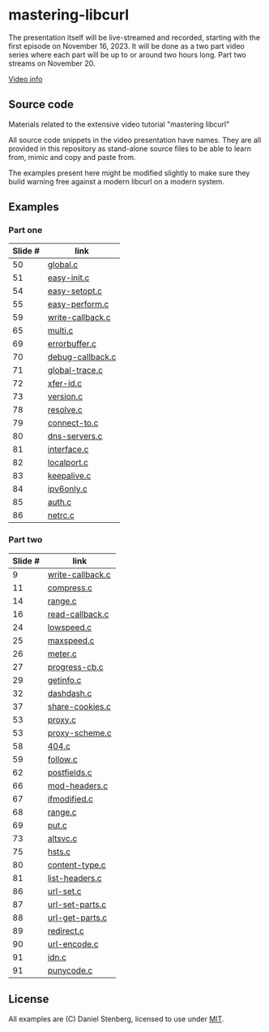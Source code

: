 # mastering-libcurl

The presentation itself will be live-streamed and recorded, starting with the
first episode on November 16, 2023. It will be done as a two part video series
where each part will be up to or around two hours long. Part two streams on
November 20.

[Video info](https://daniel.haxx.se/blog/2023/11/01/mastering-libcurl/)

## Source code

Materials related to the extensive video tutorial "mastering libcurl"

All source code snippets in the video presentation have names. They are all
provided in this repository as stand-alone source files to be able to learn
from, mimic and copy and paste from.

The examples present here might be modified slightly to make sure they
build warning free against a modern libcurl on a modern system.

## Examples

### Part one

| Slide # | link                                 |
|---------|--------------------------------------|
| 50      | [global.c](global.c)                 |
| 51      | [easy-init.c](easy-init.c)           |
| 54      | [easy-setopt.c](easy-setopt.c)       |
| 55      | [easy-perform.c](easy-perform.c)     |
| 59      | [write-callback.c](write-callback.c) |
| 65      | [multi.c](multi.c)                   |
| 69      | [errorbuffer.c](errorbuffer.c)       |
| 70      | [debug-callback.c](debug-callback.c) |
| 71      | [global-trace.c](global-trace.c)     |
| 72      | [xfer-id.c](xfer-id.c)               |
| 73      | [version.c](version.c)               |
| 78      | [resolve.c](resolve.c)               |
| 79      | [connect-to.c](connect-to.c)         |
| 80      | [dns-servers.c](dns-servers.c)       |
| 81      | [interface.c](interface.c)           |
| 82      | [localport.c](localport.c)           |
| 83      | [keepalive.c](keepalive.c)           |
| 84      | [ipv6only.c](ipv6only.c)             |
| 85      | [auth.c](auth.c)                     |
| 86      | [netrc.c](netrc.c)                   |

### Part two

| Slide # | link                                 |
|---------|--------------------------------------|
| 9       | [write-callback.c](write-callback.c) |
| 11      | [compress.c](compress.c)             |
| 14      | [range.c](range.c)                   |
| 16      | [read-callback.c](read-callback.c)   |
| 24      | [lowspeed.c](lowspeed.c)             |
| 25      | [maxspeed.c](maxspeed.c)             |
| 26      | [meter.c](meter.c)                   |
| 27      | [progress-cb.c](progress-cb.c)       |
| 29      | [getinfo.c](getinfo.c)               |
| 32      | [dashdash.c](dashdash.c)             |
| 37      | [share-cookies.c](share-cookies.c)   |
| 53      | [proxy.c](proxy.c)                   |
| 53      | [proxy-scheme.c](proxy-scheme.c)     |
| 58      | [404.c](404.c)                       |
| 59      | [follow.c](follow.c)                 |
| 62      | [postfields.c](postfields.c)         |
| 66      | [mod-headers.c](mod-headers.c)       |
| 67      | [ifmodified.c](ifmodified.c)         |
| 68      | [range.c](range.c)                   |
| 69      | [put.c](put.c)                       |
| 73      | [altsvc.c](altsvc.c)                 |
| 75      | [hsts.c](hsts.c)                     |
| 80      | [content-type.c](content-type.c)     |
| 81      | [list-headers.c](list-headers.c)     |
| 86      | [url-set.c](url-set.c)               |
| 87      | [url-set-parts.c](url-set-parts.c)   |
| 88      | [url-get-parts.c](url-get-parts.c)   |
| 89      | [redirect.c](redirect.c)             |
| 90      | [url-encode.c](url-encode.c)         |
| 91      | [idn.c](idn.c)                       |
| 91      | [punycode.c](punycode.c)             |

## License

All examples are (C) Daniel Stenberg, licensed to use under [MIT](LICENSE).
